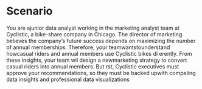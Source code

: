 # Scenario
 You are ajunior data analyst working in the marketing analyst team at Cyclistic, a bike-share company in Chicago. The director of
 marketing believes the company’s future success depends on maximizing the number of annual memberships. Therefore, your
 teamwantstounderstand howcasual riders and annual members use Cyclistic bikes di erently. From these insights, your team wil
 design a newmarketing strategy to convert casual riders into annual members. But rst, Cyclistic executives must approve your
 recommendations, so they must be backed upwith compeling data insights and professional data visualizations
